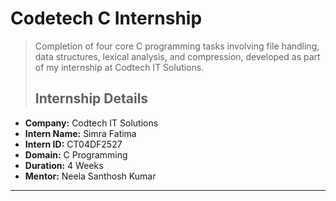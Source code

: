 # Codetech C Internship

> Completion of four core C programming tasks involving file handling, data structures, lexical analysis, and compression, developed as part of my internship at Codtech IT Solutions.
>## Internship Details

- **Company:** Codtech IT Solutions  
- **Intern Name:** Simra Fatima  
- **Intern ID:** CT04DF2527 
- **Domain:** C Programming  
- **Duration:** 4 Weeks  
- **Mentor:** Neela Santhosh Kumar 
---
